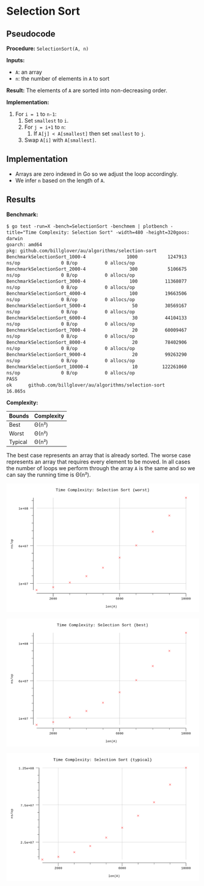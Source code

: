 # Selection Sort

## Pseudocode

**Procedure:** `SelectionSort(A, n)`

**Inputs:**

* `A`: an array
* `n`: the number of elements in `A` to sort

**Result:** The elements of `A` are sorted into non-decreasing order.

**Implementation:**

1. For `i = 1` to `n-1`:
   1. Set `smallest` to `i`.
   2. For `j = i+1` to `n`:
      1. If `A[j] < A[smallest]` then set `smallest` to `j`.
   3. Swap `A[i]` with `A[smallest]`.

## Implementation

* Arrays are zero indexed in Go so we adjust the loop accordingly.
* We infer `n` based on the length of `A`.

## Results

**Benchmark:**

```plain
$ go test -run=X -bench=SelectionSort -benchmem | plotbench -title="Time Complexity: Selection Sort" -width=480 -height=320goos: darwin
goarch: amd64
pkg: github.com/billglover/au/algorithms/selection-sort
BenchmarkSelectionSort_1000-4               1000           1247913 ns/op               0 B/op          0 allocs/op
BenchmarkSelectionSort_2000-4                300           5106675 ns/op               0 B/op          0 allocs/op
BenchmarkSelectionSort_3000-4                100          11368077 ns/op               0 B/op          0 allocs/op
BenchmarkSelectionSort_4000-4                100          19663506 ns/op               0 B/op          0 allocs/op
BenchmarkSelectionSort_5000-4                 50          30569167 ns/op               0 B/op          0 allocs/op
BenchmarkSelectionSort_6000-4                 30          44104133 ns/op               0 B/op          0 allocs/op
BenchmarkSelectionSort_7000-4                 20          60009467 ns/op               0 B/op          0 allocs/op
BenchmarkSelectionSort_8000-4                 20          78402906 ns/op               0 B/op          0 allocs/op
BenchmarkSelectionSort_9000-4                 20          99263290 ns/op               0 B/op          0 allocs/op
BenchmarkSelectionSort_10000-4                10         122261060 ns/op               0 B/op          0 allocs/op
PASS
ok      github.com/billglover/au/algorithms/selection-sort      16.865s
```

**Complexity:**

| Bounds  | Complexity |
|---------|------------|
| Best    | Θ(n²)      |
| Worst   | Θ(n²)      |
| Typical | Θ(n²)      |

The best case represents an array that is already sorted. The worse case represents an array that requires every element to be moved. In all cases the number of loops we perform through the array `A` is the same and so we can say the running time is Θ(n²).

![Time Complexity: Selection Sort](img/complexity_time_worst.png)

![Time Complexity: Selection Sort](img/complexity_time_best.png)

![Time Complexity: Selection Sort](img/complexity_time_typical.png)

